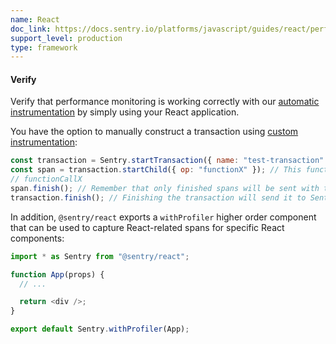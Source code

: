 ```yaml
---
name: React
doc_link: https://docs.sentry.io/platforms/javascript/guides/react/performance/
support_level: production
type: framework
---
```


#### Verify

Verify that performance monitoring is working correctly with our [automatic instrumentation](/platforms/javascript/guides/react/performance/instrumentation/automatic-instrumentation/) by simply using your React application.

You have the option to manually construct a transaction using [custom instrumentation](/platforms/javascript/guides/react/performance/instrumentation/custom-instrumentation/):

```javascript
const transaction = Sentry.startTransaction({ name: "test-transaction" });
const span = transaction.startChild({ op: "functionX" }); // This function returns a Span
// functionCallX
span.finish(); // Remember that only finished spans will be sent with the transaction
transaction.finish(); // Finishing the transaction will send it to Sentry
```

In addition, `@sentry/react` exports a `withProfiler` higher order component that can be used to capture React-related spans for specific React components:

```javascript
import * as Sentry from "@sentry/react";

function App(props) {
  // ...

  return <div />;
}

export default Sentry.withProfiler(App);
```
